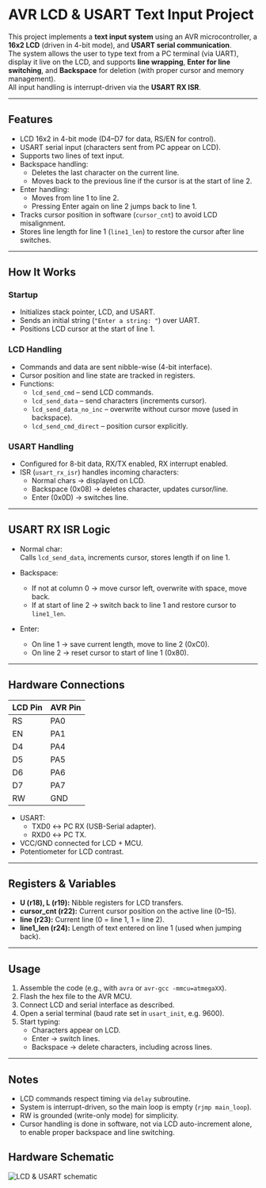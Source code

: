 # AVR LCD & USART Text Input Project

This project implements a **text input system** using an AVR microcontroller, a **16x2 LCD** (driven in 4-bit mode), and **USART serial communication**.  
The system allows the user to type text from a PC terminal (via UART), display it live on the LCD, and supports **line wrapping**, **Enter for line switching**, and **Backspace** for deletion (with proper cursor and memory management).  
All input handling is interrupt-driven via the **USART RX ISR**.

---

## Features

- LCD 16x2 in 4-bit mode (D4–D7 for data, RS/EN for control).
- USART serial input (characters sent from PC appear on LCD).
- Supports two lines of text input.
- Backspace handling:
  - Deletes the last character on the current line.
  - Moves back to the previous line if the cursor is at the start of line 2.
- Enter handling:
  - Moves from line 1 to line 2.
  - Pressing Enter again on line 2 jumps back to line 1.
- Tracks cursor position in software (`cursor_cnt`) to avoid LCD misalignment.
- Stores line length for line 1 (`line1_len`) to restore the cursor after line switches.

---

## How It Works

### Startup
- Initializes stack pointer, LCD, and USART.
- Sends an initial string (`"Enter a string: "`) over UART.
- Positions LCD cursor at the start of line 1.

### LCD Handling
- Commands and data are sent nibble-wise (4-bit interface).
- Cursor position and line state are tracked in registers.
- Functions:
  - `lcd_send_cmd` – send LCD commands.
  - `lcd_send_data` – send characters (increments cursor).
  - `lcd_send_data_no_inc` – overwrite without cursor move (used in backspace).
  - `lcd_send_cmd_direct` – position cursor explicitly.

### USART Handling
- Configured for 8-bit data, RX/TX enabled, RX interrupt enabled.
- ISR (`usart_rx_isr`) handles incoming characters:
  - Normal chars → displayed on LCD.
  - Backspace (0x08) → deletes character, updates cursor/line.
  - Enter (0x0D) → switches line.

---

## USART RX ISR Logic

- Normal char:  
  Calls `lcd_send_data`, increments cursor, stores length if on line 1.  

- Backspace:  
  - If not at column 0 → move cursor left, overwrite with space, move back.  
  - If at start of line 2 → switch back to line 1 and restore cursor to `line1_len`.  

- Enter:  
  - On line 1 → save current length, move to line 2 (0xC0).  
  - On line 2 → reset cursor to start of line 1 (0x80).  

---

## Hardware Connections

| LCD Pin | AVR Pin |
|---------|---------|
| RS      | PA0     |
| EN      | PA1     |
| D4      | PA4     |
| D5      | PA5     |
| D6      | PA6     |
| D7      | PA7     |
| RW      | GND     |

- USART:  
  - TXD0 ↔ PC RX (USB-Serial adapter).  
  - RXD0 ↔ PC TX.  
- VCC/GND connected for LCD + MCU.  
- Potentiometer for LCD contrast.

---

## Registers & Variables

- **U (r18), L (r19):** Nibble registers for LCD transfers.  
- **cursor_cnt (r22):** Current cursor position on the active line (0–15).  
- **line (r23):** Current line (0 = line 1, 1 = line 2).  
- **line1_len (r24):** Length of text entered on line 1 (used when jumping back).  

---

## Usage

1. Assemble the code (e.g., with `avra` or `avr-gcc -mmcu=atmegaXX`).
2. Flash the hex file to the AVR MCU.
3. Connect LCD and serial interface as described.
4. Open a serial terminal (baud rate set in `usart_init`, e.g. 9600).
5. Start typing:
   - Characters appear on LCD.
   - Enter → switch lines.
   - Backspace → delete characters, including across lines.

---

## Notes

- LCD commands respect timing via `delay` subroutine.
- System is interrupt-driven, so the main loop is empty (`rjmp main_loop`).
- RW is grounded (write-only mode) for simplicity.
- Cursor handling is done in software, not via LCD auto-increment alone, to enable proper backspace and line switching.

## Hardware Schematic

![LCD & USART schematic](https://github.com/user-attachments/assets/7ce8ed14-79b5-4143-bb22-4c29f21102df)
